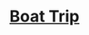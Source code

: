 # [Boat Trip](https://education.lego.com/en-us/lessons/spikeessential-great-adventures/spikeessential-boat-trip)
